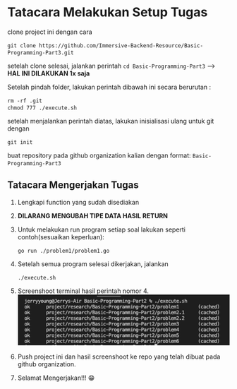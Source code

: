 # Tatacara Melakukan Setup Tugas

clone project ini dengan cara

```
git clone https://github.com/Immersive-Backend-Resource/Basic-Programming-Part3.git
```

setelah clone selesai, jalankan perintah `cd Basic-Programming-Part3` -->  **HAL INI DILAKUKAN 1x saja**

Setelah pindah folder, lakukan perintah dibawah ini secara berurutan :

```
rm -rf .git
chmod 777 ./execute.sh
```

setelah menjalankan perintah diatas, lakukan inisialisasi ulang untuk git dengan 

```
git init
```

buat repository pada github organization kalian dengan format: `Basic-Programming-Part3`

## Tatacara Mengerjakan Tugas

1. Lengkapi function yang sudah disediakan
2. **DILARANG MENGUBAH TIPE DATA HASIL RETURN**
3. Untuk melakukan run program setiap soal lakukan seperti contoh(sesuaikan keperluan): 
    ```
    go run ./problem1/problem1.go
    ```
4. Setelah semua program selesai dikerjakan, jalankan
    ```
    ./execute.sh
    ```
5. Screenshoot terminal hasil perintah nomor 4.
![contoh](./screenshot/contoh-screenshot.png)

6. Push project ini dan hasil screenshoot ke repo yang telah dibuat pada github organization.
7. Selamat Mengerjakan!!! :grin: